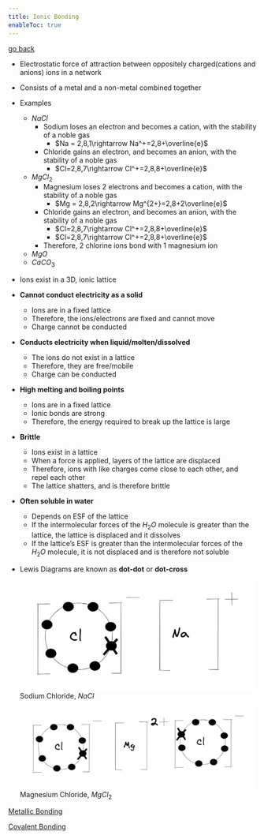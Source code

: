 ```yaml
---
title: Ionic Bonding
enableToc: true
---
```


[go back](Subjects/Chemistry.md)

-   Electrostatic force of attraction between oppositely charged(cations and anions) ions in a network
    
-   Consists of a metal and a non-metal combined together
    
-   Examples
    
    -   $NaCl$
        -   Sodium loses an electron and becomes a cation, with the stability of a noble gas
            -   $Na = 2,8,1\rightarrow Na^+=2,8+\overline{e}$
        -   Chloride gains an electron, and becomes an anion, with the stability of a noble gas
            -   $Cl=2,8,7\rightarrow Cl^+=2,8,8+\overline{e}$
    -   $MgCl_2$
        -   Magnesium loses 2 electrons and becomes a cation, with the stability of a noble gas
            -   $Mg = 2,8,2\rightarrow Mg^{2+}=2,8+2\overline{e}$
        -   Chloride gains an electron, and becomes an anion, with the stability of a noble gas
            -   $Cl=2,8,7\rightarrow Cl^+=2,8,8+\overline{e}$
            -   $Cl=2,8,7\rightarrow Cl^+=2,8,8+\overline{e}$
        -   Therefore, 2 chlorine ions bond with 1 magnesium ion
    -   $MgO$
    -   $CaCO_3$
-   Ions exist in a 3D, ionic lattice
    
-   **Cannot conduct electricity as a solid**
    
    -   Ions are in a fixed lattice
    -   Therefore, the ions/electrons are fixed and cannot move
    -   Charge cannot be conducted
-   **Conducts electricity when liquid/molten/dissolved**
    
    -   The ions do not exist in a lattice
    -   Therefore, they are free/mobile
    -   Charge can be conducted
-   ********************************High melting and boiling points********************************
    
    -   Ions are in a fixed lattice
    -   Ionic bonds are strong
    -   Therefore, the energy required to break up the lattice is large
-   ********************Brittle********************
    
    -   Ions exist in a lattice
    -   When a force is applied, layers of the lattice are displaced
    -   Therefore, ions with like charges come close to each other, and repel each other
    -   The lattice shatters, and is therefore brittle
-   ****Often soluble in water****
    
    -   Depends on ESF of the lattice
    -   If the intermolecular forces of the $H_2O$ molecule is greater than the lattice, the lattice is displaced and it dissolves
    -   If the lattice’s ESF is greater than the intermolecular forces of the $H_2O$ molecule, it is not displaced and is therefore not soluble
-   Lewis Diagrams are known as **dot-dot** or **dot-cross**
    
   
    ![](11SubjectImages/nacl.png)
    Sodium Chloride, $NaCl$
   
    ![](11SubjectImages/mgcl2.png)
    Magnesium Chloride, $MgCl_2$


[Metallic Bonding](11Chemistry/metal.md)

[Covalent Bonding](11Chemistry/covalent.md)

